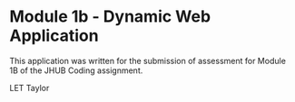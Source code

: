 # Module 1b - Dynamic Web Application

This application was written for the submission of assessment for Module 1B of the JHUB Coding assignment.

LET Taylor
